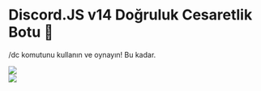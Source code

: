 # Discord.JS v14 Doğruluk Cesaretlik Botu 🤖
<h>/dc komutunu kullanın ve oynayın! Bu kadar.</h>

![](https://cdn.discordapp.com/attachments/915179207938674689/1050413332194148443/image.png)
<br>
![](https://cdn.discordapp.com/attachments/915179207938674689/1050413372400738635/image.png)
